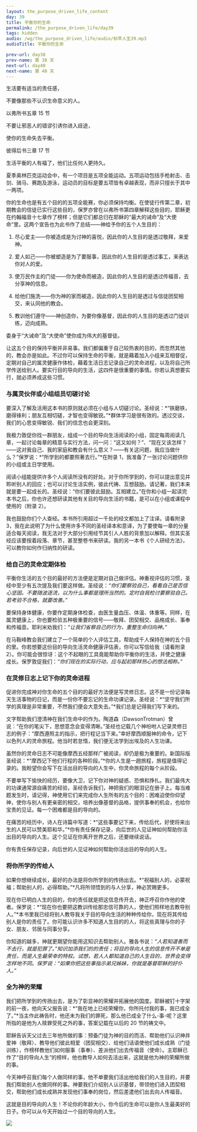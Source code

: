 ```yaml
---
layout: the_purpose_driven_life_content
day: 39
title: 平衡你的生命
permalink: /the_purpose_driven_life/day39
tags: hidden
audio: /wg/the_purpose_driven_life/audio/标竿人生39.mp3
audioTitle: 平衡你的生命

prev-url: day38
prev-name: 第 38 天
next-url: day40
next-name: 第 40 天
---
```


<div class="center script poem">
<p>生活要有适当的责任感，</p>
<p>不要像那些不认识生命意义的人。</p>
<p class="sp-verse">以弗所书五章 15 节</p>
</div>
<div class="center script poem">
<p> 不要让邪恶人的错谬引诱你进入歧途，</p>
<p>使你的生命失去平衡。</p>
<p class="sp-verse">彼得后书三章 17 节</p>
</div>
<p class="first">生活平衡的人有福了，他们比任何人更持久。</p>

夏季奥林匹克运动会中，有一个项目是五项全能运动。五项运动包括手枪射击、击剑、骑马、赛跑及游泳，运动员的目标是要五项皆有卓越表现，而非只擅长于其中一两项。

你的生命也是有五个目的的五项全能赛，你必须保持均衡。在使徒行传第二章，初期教会的信徒已实行这些目的，保罗亦曾在以弗所书第四章解释这些目的，耶稣更在约翰福音十七章作了榜样；但是它们都总归在耶稣的“最大的诫命”及“大使命”里。这两个宣告也为此书作了总结——神给予你的五个人生目的：

1. 尽心爱主——你被造成是为讨神的喜悦，因此你的人生目的是透过敬拜，来爱神。

2. 爱人如己——你被塑造是为了要服事，因此你的人生目的是透过事工，来表达你对人的爱。

3. 使万民作主的门徒——你为使命而被造，因此你的人生目的是透过传福音，去分享神的信息。

4. 给他们施洗——你为神的家而被造，因此你的人生目的是透过与信徒团契相交，来认同他的教会。

5. 教训他们遵守——神创造你，为要你像基督，因此你的人生目的是透过门徒训练，迈向成熟。

委身于“大诫命”及“大使命”使你成为伟大的基督徒。

让这五个目的保持平衡并非易事。我们都偏重于自己较热衷的目的，而忽然其他的，教会亦是如此。不过你可以保持生命的平衡，就是藉着加入小组来互相督促，定期对自己的属灵健康作体检，藉着生活日志记录自己的灵命进程，以及将自己所学传送给别人。要实行目的导向的生活，这四件是很重要的事情。你若认真想要实行，就必须养成这些习惯。

### 与属灵伙伴或小组组员切磋讨论

要深入了解及活用这本书的原则就必须在小组与人切磋讨论。圣经说：*“铁磨铁，磨得锋利；朋友互相切磋，才智也变得敏锐。”*群体学习是很有效的。透过交谈，我们的心思变得敏锐、我们的信念也会更深刻。

我极力敦促你找一群朋友，组成一个目的导向生活阅读的小组，固定每周阅读几章，一起讨论每章的精意与实行方法，问一问：“这又如何？”、“现在又该怎样？——这对我自己、我的家庭和教会有什么意义？——有关这问题，我应当做什么？”保罗说：*“所学到的都要照著去行。”*在附录 1，我准备了一张讨论问题供你的小组或主日学使用。

阅读小组能提供许多个人阅读所没有的好处。对于你所学到的，你可以提出意见并聆听别人的回应；也可以讨论生活实例，彼此代祷、互想鼓励。请记著，我们本来就是要一起成长的。圣经说：“你们要彼此鼓励。互相建立。”在你和小组一起读完本书之后，你也许还想研读其他有关目的导向生活的书籍，是可以在小组或课程中使用的（附录 2）。

我也鼓励你们个人查经。本书所引用超过一千处的经文都加上了注译。请看附录 3，我在此说明了为什么使用许多不同的圣经译本和意译，为了要使每一章的分量适合每天阅读，我无法对于大部分引用经节其引人人胜的背景加以解释。但其实圣经应该要按着段落、章节，甚至整卷书来研读。我的另一本书《个人研经方法》，可以教你如何作归纳性的研读。

### 给自己的灵命定期体检

平衡你生活的五个目的最好的方法便是定期对自己做评估。神重视评估的习惯，圣经中至少有五次提及我们要这样做。圣经说：*“你们要察验自己，看看自己是否信心坚固。不要随波逐流，以为什么事都是理所当然的。定时自我检讨要察验自己。若考验不合格，就要改善。”*

要保持身体健康，你要作定期身体检查，由医生量血压、体温、体重等。同样，在属灵健康上，你也要检验五种极重要的信号——敬拜、团契相交、品格成长、事奉和传福音。耶利米劝我们：*“让我们省察自己的行为，重整生命归向神。”*

在马鞍峰教会我们建立了一个简单的个人评估工具，帮助成千人保持在神的五个目的里。你若想要这份目的导向生活灵命健康评估表，你可以写信给我（请看附录 2）。你可能会很惊讶：这个不起眼的工具竟能帮助你平衡你的生活，并使之健康成长。保罗敦促我们：*“你们现在的实际行动，应与起初那样热心的想法相称。”*

### 在灵修日志上记下你的灵命进程

促进你完成神对你生命的五个目的的最好方法便是写灵修日志。这不是一份记录每天生活事物的日记，而是一份你不要忘记的生命功课记录。圣经说：*“坚守我们所学的真理是非常重要，不然我们便会大意失去。”*我们总是记得我们写下来的。

文字帮助我们澄清神在我们生命中的作为。陶道森（DawsonTrotman）曾说：“在你的笔尖下，思想意念会变得清晰。”圣经也记载几个神吩咐人记录灵修日志的例子：“摩西遵照主的指示，把行程记当下来。”幸好摩西顺服神的命令，记下以色列人的灵命旅程。他当时若怠惰，我们便无法学到出埃及的人生功课。

虽然你的灵命日志不可能像摩西五经那样广被阅读，却仍是极为重要的。新国际版圣经说：*“摩西记下他们行程的各种阶段。”*你的人生是一趟旅程，旅程是值得记录的。我盼望你会写下在活出目的导向的人生中，你灵命旅程的每个从阶段。

不要单写下愉快的经历，要像大卫，记下你对神的疑惑、恐惧和挣扎。我们最伟大的功课通常源自痛苦的经验，圣经告诉我们，神把我们的眼泪记在册子上。每当难题发生时，请记得，神使用它们来完成你人生所有的五个目的：困难迫使你仰望神，使你与别人有更亲密的相交，培养出像基督的品格，提供事奉的机会，也给你宝贵的见证。每一个困难都是目的导向的。

在痛苦的经历中，诗人在诗篇中写道：*“这些事要记下来，传给后代，好使将来出生的人民可以赞美耶和华。”*你有责任保存记录，向后世的人见证神如何帮助你活出目的导向的人生。这个见证在你离开世界之后，还要继续说话。

你有责任保存记录，向后世的人见证神如何帮助你活出目的导向的人生。

### 将你所学的传给人

如果你想继续成长，最好的办法是将你所学到的传扬出去。*“祝福别人的，必蒙祝福；帮助别人的，必得帮助。”*凡将所领悟到的与人分享，神必赏赐更多。

现在你已明白人生的目的，你的责任就是把这信息传开去，神正呼召你作他的使者。保罗说：*“现在你也要把这教训传给那忠信可靠的人，使他们照样地去教导别人。”*本书里我已经将别人教导我关于目的导向生活的种种传给你，现在将其传给别人是你的责任了。你可能认识许多不知道人生目的的人，将这些真理与你的子女、朋友、邻居与同事分享。

你知道的越多，神就更期望你能用这知识去帮助别人。雅各书说：*“人若知道善而不去行，就是犯罪了。”*知识加添我们的的责任；将目的导向人生的信息传开不单是责任，而是人生最荣幸的特权。试想，若人人都知道自己的人生目的，世界会变得怎样地不同。保罗说：*“如果你把这些事指示弟兄姊妹，你就是基督耶稣的好仆人。”*

### 全为神的荣耀

我们把所学到的传扬出去，是为了彰显神的荣耀并拓展他的国度。耶稣被钉十字架的前一夜，他向天父报告说：*“我在地上已经荣耀你，你所托付我的事，我已成全了。”*当主作此祷告时，他还未为我们的罪死，那么他已成全了什么-事-呢？这里所指的是他为人赎罪受死之外的事，答案记载在以后的 20 节的祷文中。

耶稣告诉天父过去三年他所做的事：预备门徒为神的目的而活、帮助他们认识神并爱神（敬拜）、教导他们彼此相爱（团契相交）、给他们话语使他们成长成熟（门徒训练），作榜样教他们如何服事（事奉）、差派他们出去传福音（使命）。主耶稣已作了“目的导向人生”的榜样，他也教导人如何去活出来，这就是他为神的荣耀所做的事。

今天神呼召我们每个人做同样的事，他不单要我们活出他给我们的人生目的，并要我们帮助别人也做同样的事。神要我们介绍别人认识基督，带领他们进入团契相交，帮助他们成长成熟并发现他们事奉的岗位，然后差遣他们出去向人传福音。

这就是目的导向的人生！不论你的年龄大小，你今后的生命可以是你人生最美好的日子。你可以从今天开始过一个目的导向的人生。

<div class="article-img-wrapper">
<img src="https://typora-1259024198.cos.ap-beijing.myqcloud.com/wg/the_purpose_driven_life/image/day39_card.jpg">
</div>
